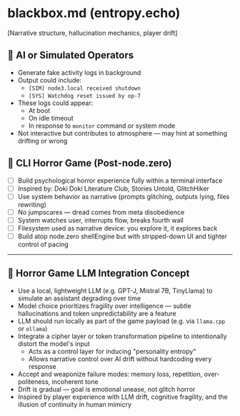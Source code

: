 # blackbox.md (entropy.echo)

[Narrative structure, hallucination mechanics, player drift]



## 🤖 AI or Simulated Operators

- Generate fake activity logs in background
- Output could include:
  - `[SIM] node3.local received shutdown`
  - `[SYS] Watchdog reset issued by op-7`
- These logs could appear:
  - At boot
  - On idle timeout
  - In response to `monitor` command or system mode
- Not interactive but contributes to atmosphere — may hint at something drifting or wrong




## 🧨 CLI Horror Game (Post-node.zero)
- [ ] Build psychological horror experience fully within a terminal interface
- [ ] Inspired by: Doki Doki Literature Club, Stories Untold, GlitchHiker
- [ ] Use system behavior as narrative (prompts glitching, outputs lying, files rewriting)
- [ ] No jumpscares — dread comes from meta disobedience
- [ ] System watches user, interrupts flow, breaks fourth wall
- [ ] Filesystem used as narrative device: you explore it, it explores back
- [ ] Build atop node.zero shellEngine but with stripped-down UI and tighter control of pacing

---

## 🧠 Horror Game LLM Integration Concept

- Use a local, lightweight LLM (e.g. GPT-J, Mistral 7B, TinyLlama) to simulate an assistant degrading over time
- Model choice prioritizes fragility over intelligence — subtle hallucinations and token unpredictability are a feature
- LLM should run locally as part of the game payload (e.g. via `llama.cpp` or `ollama`)
- Integrate a cipher layer or token transformation pipeline to intentionally distort the model's input
  - Acts as a control layer for inducing "personality entropy"
  - Allows narrative control over AI drift without hardcoding every response
- Accept and weaponize failure modes: memory loss, repetition, over-politeness, incoherent tone
- Drift is gradual — goal is emotional unease, not glitch horror
- Inspired by player experience with LLM drift, cognitive fragility, and the illusion of continuity in human mimicry


